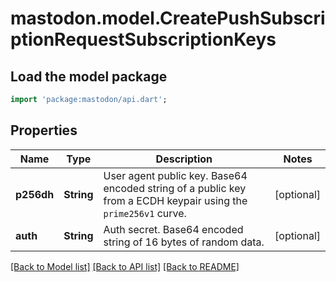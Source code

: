 # mastodon.model.CreatePushSubscriptionRequestSubscriptionKeys

## Load the model package
```dart
import 'package:mastodon/api.dart';
```

## Properties
Name | Type | Description | Notes
------------ | ------------- | ------------- | -------------
**p256dh** | **String** | User agent public key. Base64 encoded string of a public key from a ECDH keypair using the `prime256v1` curve. | [optional] 
**auth** | **String** | Auth secret. Base64 encoded string of 16 bytes of random data. | [optional] 

[[Back to Model list]](../README.md#documentation-for-models) [[Back to API list]](../README.md#documentation-for-api-endpoints) [[Back to README]](../README.md)


